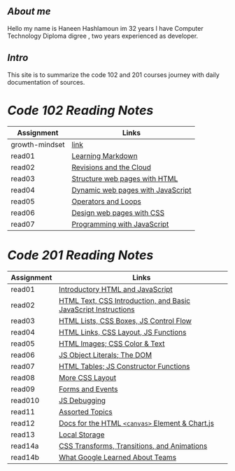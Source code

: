 
## *About me* 

Hello my name is Haneen Hashlamoun im 32 years I have Computer Technology Diploma digree , two years experienced as developer.

## *Intro*

This site is to summarize the code 102 and 201 courses journey with daily documentation of sources. 

# *Code 102 Reading Notes*

| Assignment      | Links |
| ----------- | ----------- |
| growth-mindset      | [link](https://haneenhaashlamoun.github.io/reading-notes/102/GrowthMindset)       |
| read01   | [Learning Markdown](https://haneenhaashlamoun.github.io/reading-notes/102/Read01)        |
| read02 |[Revisions and the Cloud](https://haneenhaashlamoun.github.io/reading-notes/102/read02)|
| read03 |[Structure web pages with HTML](https://haneenhaashlamoun.github.io/reading-notes/102/read03)|
| read04 |[ Dynamic web pages with JavaScript](https://haneenhaashlamoun.github.io/reading-notes/102/read04)|
| read05 |[Operators and Loops](https://haneenhaashlamoun.github.io/reading-notes/102/read05)|
| read06 |[ Design web pages with CSS](https://haneenhaashlamoun.github.io/reading-notes/102/read06)|
| read07 |[Programming with JavaScript](https://haneenhaashlamoun.github.io/reading-notes/102/read07)|

# *Code 201 Reading Notes*

| Assignment      | Links |
| ----------- | ----------- |
| read01 |[Introductory HTML and JavaScript](https://haneenhaashlamoun.github.io/reading-notes/201/class-01)|
| read02 |[HTML Text, CSS Introduction, and Basic JavaScript Instructions](https://haneenhaashlamoun.github.io/reading-notes/201/class-02)|
| read03 |[ HTML Lists, CSS Boxes, JS Control Flow](https://haneenhaashlamoun.github.io/reading-notes/201/class-03)|
| read04 |[HTML Links, CSS Layout, JS Functions](https://haneenhaashlamoun.github.io/reading-notes/201/class-04)|
| read05 |[HTML Images; CSS Color & Text](https://haneenhaashlamoun.github.io/reading-notes/201/class-05)|
| read06 |[JS Object Literals; The DOM](https://haneenhaashlamoun.github.io/reading-notes/201/class-06)|
| read07 |[HTML Tables; JS Constructor Functions](https://haneenhaashlamoun.github.io/reading-notes/201/class-07)|
| read08 |[More CSS Layout](https://haneenhaashlamoun.github.io/reading-notes/201/class-08)|
| read09 |[Forms and Events](https://haneenhaashlamoun.github.io/reading-notes/201/class-09)|
| read010 |[JS Debugging](https://haneenhaashlamoun.github.io/reading-notes/201/class-10)|
| read11 |[Assorted Topics](https://haneenhaashlamoun.github.io/reading-notes/201/class-11)|
| read12 |[ Docs for the HTML `<canvas>` Element & Chart.js](https://haneenhaashlamoun.github.io/reading-notes/201/class-12)|
| read13 |[Local Storage](https://haneenhaashlamoun.github.io/reading-notes/201/class-13)|
| read14a |[CSS Transforms, Transitions, and Animations](https://haneenhaashlamoun.github.io/reading-notes/201/class-14)|
| read14b |[What Google Learned About Teams](https://haneenhaashlamoun.github.io/reading-notes/201/class-15)|




